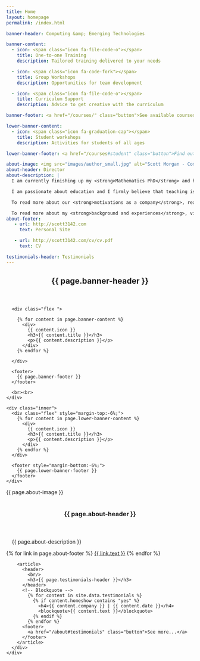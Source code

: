 ```yaml
---
title: Home
layout: homepage
permalink: /index.html

banner-header: Computing &amp; Emerging Technologies

banner-content:
  - icon: <span class="icon fa-file-code-o"></span>
    title: One-to-one Training
    description: Tailored training delivered to your needs

  - icon: <span class="icon fa-code-fork"></span>
    title: Group Workshops
    description: Opportunities for team development

  - icon: <span class="icon fa-file-code-o"></span>
    title: Curriculum Support
    description: Advice to get creative with the curriculum

banner-footer: <a href="/courses/" class="button">See available courses...</a>

lower-banner-content:
  - icon: <span class="icon fa-graduation-cap"></span>
    title: Student workshops
    description: Activities for students of all ages

lower-banner-footer: <a href="/courses#student" class="button">Find out more...</a>

about-image: <img src="images/author_small.jpg" alt="Scott Morgan - Company Director" />
about-header: Director
about-description: |
  I am currently finishing up my <strong>Mathematics PhD</strong> and have extensive teaching and training experience in all sectors of education, including <strong>schools, colleges and universities.</strong><br/><br/>

  I am passionate about education and I firmly believe that teaching is one of the world's <strong>most important</strong> professions. I am very interested in <strong>new and innovative teaching methods and practises</strong>, and will do everything I can to ensure all students have access to excellent resources, <strong>regardless of their background</strong>. <br/><br/>

  To read more about our <strong>motivations as a company</strong>, read <strong><a href="/about/">our philosophy</a></strong>.<br/><br/>

  To read more about my <strong>background and experiences</strong>, visit my <strong><a href="http://scott3142.com">personal site</a></strong>.
about-footer:
   - url: http://scott3142.com
     text: Personal Site

   - url: http://scott3142.com/cv/cv.pdf
     text: CV

testimonials-header: Testimonials
---
```


<!-- Banner -->
  <section id="banner">
    <div class="inner">
      <header>
        <h1>{{ page.banner-header }}</h1>
      </header>

      <div class="flex ">

        {% for content in page.banner-content %}
          <div>
            {{ content.icon }}
            <h3>{{ content.title }}</h3>
            <p>{{ content.description }}</p>
          </div>
        {% endfor %}

      </div>

      <footer>
        {{ page.banner-footer }}
      </footer>

      <br><br>
    </div>

    <div class="inner">
      <div class="flex" style="margin-top:-6%;">
        {% for content in page.lower-banner-content %}
          <div>
            {{ content.icon }}
            <h3>{{ content.title }}</h3>
            <p>{{ content.description }}</p>
          </div>
        {% endfor %}
      </div>

      <footer style="margin-bottom:-6%;">
        {{ page.lower-banner-footer }}
      </footer>
    </div>
  </section>

<!-- Three -->
  <section id="three" class="wrapper align-center">
    <div class="inner">
      <div class="flex flex-2">
        <article>
          <div class="image round">
            {{ page.about-image }}
          </div>
          <header>
            <br/>
            <h3>{{ page.about-header }}</h3>
          </header>
          <p style="padding-left:3%; padding-right:3%;">
            {{ page.about-description }}
          </p>
          <footer>
            {% for link in page.about-footer %}
              <a href="{{ link.url }}" class="button" target="_blank">{{ link.text }}</a>
            {% endfor %}
          </footer>
        </article>

        <article>
          <header>
            <br/>
            <h3>{{ page.testimonials-header }}</h3>
          </header>
          <!-- Blockquote -->
            {% for content in site.data.testimonials %}
              {% if content.homeshow contains "yes" %}
                <h4>{{ content.company }} | {{ content.date }}</h4>
                <blockquote>{{ content.text }}</blockquote>
              {% endif %}
            {% endfor %}
          <footer>
            <a href="/about#testimonials" class="button">See more...</a>
          </footer>
        </article>
      </div>
    </div>
  </section>
